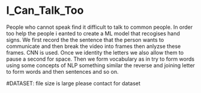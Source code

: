 # I_Can_Talk_Too
People who cannot speak find it difficult to talk to common people. In order too help the people i eanted to create a ML model that recogises hand signs. We first record the the sentence that the person wants to communicate and then break the video into frames then anlyzse these frames. CNN is used. Once we identity the letters we also allow them to pause a second for space. Then we form vocabulary as in try to form words using some concepts of NLP something similar the reverse and joining letter to form words and then sentences and so on.


#DATASET: file size is large please contact for dataset
